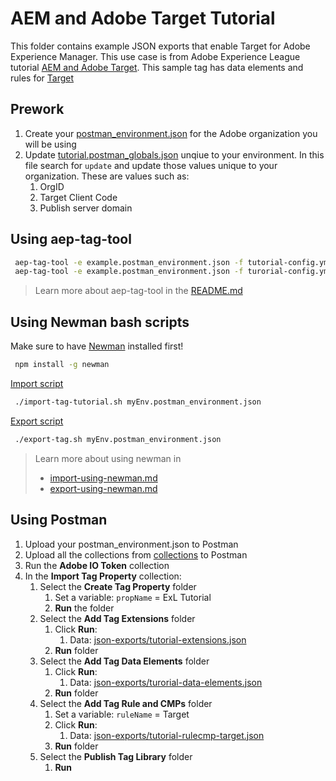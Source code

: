 # AEM and Adobe Target Tutorial
This folder contains example JSON exports that enable Target for Adobe Experience Manager. This use case is from Adobe Experience League tutorial [AEM and Adobe Target](https://experienceleague.adobe.com/docs/experience-manager-learn/sites/integrations/target/overview.html?lang=en). This sample tag has data elements and rules for [Target](https://exchange.adobe.com/apps/ec/102722/adobe-target-v2-launch-extension)

## Prework
1. Create your [postman_environment.json](../../docs/environment.md) for the Adobe organization you will be using
2. Update [tutorial.postman_globals.json](tutorial.postman-globals.json) unqiue to your environment. In this file search for `update` and update those values unique to your organization. These are values such as:
   1. OrgID
   2. Target Client Code
   3. Publish server domain

## Using aep-tag-tool
```bash
 aep-tag-tool -e example.postman_environment.json -f tutorial-config.yml --import
 aep-tag-tool -e example.postman_environment.json -f turorial-config.yml --export
```
> Learn more about aep-tag-tool in the [README.md](../../README.md)

## Using Newman bash scripts
Make sure to have [Newman](https://www.npmjs.com/package/newman) installed first!
```bash
 npm install -g newman
```

[Import script](import-tag-venia.sh)
```bash
 ./import-tag-tutorial.sh myEnv.postman_environment.json
```

[Export script](../../docs/examples/export-tag.sh)
```bash
 ./export-tag.sh myEnv.postman_environment.json
```
> Learn more about using newman in
>  * [import-using-newman.md](../../docs/import-using-newman.md)
>  * [export-using-newman.md](../../docs/export-using-newman.md)

## Using Postman
1. Upload your postman_environment.json to Postman
2. Upload all the collections from [collections](../../collections/) to Postman
3. Run the **Adobe IO Token** collection
4. In the **Import Tag Property** collection:
   1. Select the **Create Tag Property** folder
      1. Set a variable: `propName` = ExL Tutorial
      2. **Run** the folder
   2. Select the **Add Tag Extensions** folder
      1. Click **Run**:
         1. Data: [json-exports/tutorial-extensions.json](json-exports/tutorial-extensions.json)
      2. **Run** folder
   3. Select the **Add Tag Data Elements** folder
      1. Click **Run**:
         1. Data: [json-exports/turorial-data-elements.json](json-exports/turorial-data-elements.json)
      2. **Run** folder
   4. Select the **Add Tag Rule and CMPs** folder
      1. Set a variable: `ruleName` = Target
      2. Click **Run**:
         1. Data: [json-exports/tutorial-rulecmp-target.json](json-exports/tutorial-rulecmp-target.json)
      3. **Run** folder
   5. Select the **Publish Tag Library** folder
      1. **Run**